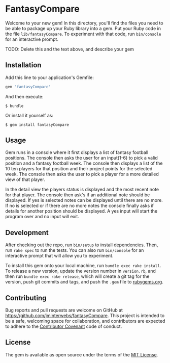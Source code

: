 # FantasyCompare

Welcome to your new gem! In this directory, you'll find the files you need to be able to package up your Ruby library into a gem. Put your Ruby code in the file `lib/fantasyCompare`. To experiment with that code, run `bin/console` for an interactive prompt.

TODO: Delete this and the text above, and describe your gem

## Installation

Add this line to your application's Gemfile:

```ruby
gem 'fantasyCompare'
```

And then execute:

    $ bundle

Or install it yourself as:

    $ gem install fantasyCompare

## Usage

Gem runs in a console where it first displays a list of fantasy football positions. The console then asks the user for an input(1-6) to pick a valid position and a fantasy football week. The console then displays a list of the 10 ten players for that position and their project points for the selected week. The console then asks the user to pick a player for a more detailed view of that player.

In the detail view the players status is displayed and the most recent note for that player. The console then ask's if an additional note should be displayed. If yes is selected notes can be displayed until there are no more. If no is selected or if there are no more notes the console finally asks if details for another position should be displayed. A yes input will start the program over and no input will exit.

## Development

After checking out the repo, run `bin/setup` to install dependencies. Then, run `rake spec` to run the tests. You can also run `bin/console` for an interactive prompt that will allow you to experiment.

To install this gem onto your local machine, run `bundle exec rake install`. To release a new version, update the version number in `version.rb`, and then run `bundle exec rake release`, which will create a git tag for the version, push git commits and tags, and push the `.gem` file to [rubygems.org](https://rubygems.org).

## Contributing

Bug reports and pull requests are welcome on GitHub at https://github.com/jminterwebs/fantasyCompare. This project is intended to be a safe, welcoming space for collaboration, and contributors are expected to adhere to the [Contributor Covenant](http://contributor-covenant.org) code of conduct.


## License

The gem is available as open source under the terms of the [MIT License](http://opensource.org/licenses/MIT).
